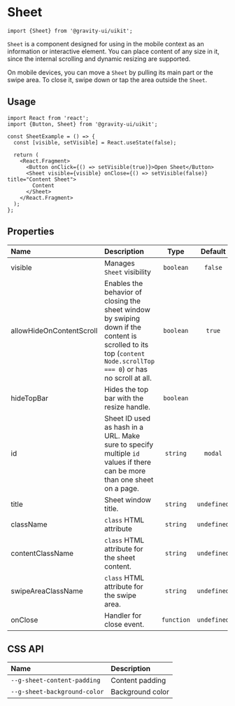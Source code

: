 <!--GITHUB_BLOCK-->

# Sheet

<!--/GITHUB_BLOCK-->

```tsx
import {Sheet} from '@gravity-ui/uikit';
```

`Sheet` is a component designed for using in the mobile context as an information or interactive element. You can place content of any size in it, since the internal scrolling and dynamic resizing are supported.

On mobile devices, you can move a `Sheet` by pulling its main part or the swipe area. To close it, swipe down or tap the area outside the `Sheet`.

## Usage

```tsx
import React from 'react';
import {Button, Sheet} from '@gravity-ui/uikit';

const SheetExample = () => {
  const [visible, setVisible] = React.useState(false);

  return (
    <React.Fragment>
      <Button onClick={() => setVisible(true)}>Open Sheet</Button>
      <Sheet visible={visible} onClose={() => setVisible(false)} title="Content Sheet">
        Content
      </Sheet>
    </React.Fragment>
  );
};
```

## Properties

| Name                     | Description                                                                                                                                                      |    Type    |   Default   |
| :----------------------- | :--------------------------------------------------------------------------------------------------------------------------------------------------------------- | :--------: | :---------: |
| visible                  | Manages `Sheet` visibility                                                                                                                                       | `boolean`  |   `false`   |
| allowHideOnContentScroll | Enables the behavior of closing the sheet window by swiping down if the content is scrolled to its top (`content Node.scrollTop === 0`) or has no scroll at all. | `boolean`  |   `true`    |
| hideTopBar               | Hides the top bar with the resize handle.                                                                                                                        | `boolean`  |             |
| id                       | Sheet ID used as hash in a URL. Make sure to specify multiple `id` values if there can be more than one sheet on a page.                                         |  `string`  |   `modal`   |
| title                    | Sheet window title.                                                                                                                                              |  `string`  | `undefined` |
| className                | `class` HTML attribute                                                                                                                                           |  `string`  | `undefined` |
| contentClassName         | `class` HTML attribute for the sheet content.                                                                                                                    |  `string`  | `undefined` |
| swipeAreaClassName       | `class` HTML attribute for the swipe area.                                                                                                                       |  `string`  | `undefined` |
| onClose                  | Handler for close event.                                                                                                                                         | `function` | `undefined` |

## CSS API

| Name                         | Description      |
| :--------------------------- | :--------------- |
| `--g-sheet-content-padding`  | Content padding  |
| `--g-sheet-background-color` | Background color |

